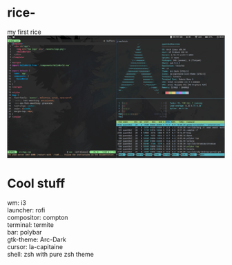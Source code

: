 # rice-
my first rice 
![Screenshot](screenshot.png)
# Cool stuff
wm: i3 <br>
launcher: rofi <br> 
compositor: compton <br> 
terminal: termite <br>
bar: polybar <br>
gtk-theme: Arc-Dark <br>
cursor: la-capitaine <br>
shell: zsh with pure zsh theme
